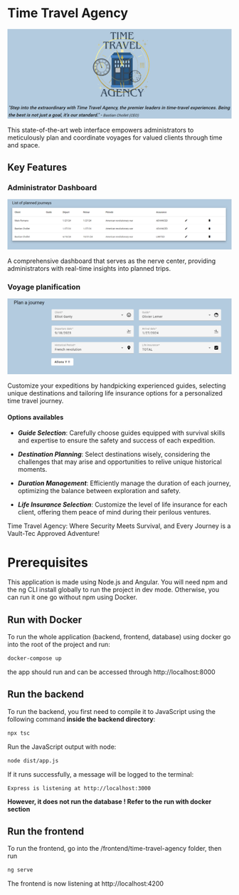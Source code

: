 # Time Travel Agency

![homepage](assets/homepage.png)

This state-of-the-art web interface empowers administrators to meticulously plan and coordinate voyages for valued clients through time and space.

## Key Features

### Administrator Dashboard

![planning](assets/planning.png)

A comprehensive dashboard that serves as the nerve center, providing administrators with real-time insights into planned trips.

### Voyage planification

![homepage](assets/creation.png)

Customize your expeditions by handpicking experienced guides, selecting unique destinations and tailoring life insurance options for a personalized time travel journey.

#### Options availables

- **_Guide Selection_**: Carefully choose guides equipped with survival skills and expertise to ensure the safety and success of each expedition.

- **_Destination Planning_**: Select destinations wisely, considering the challenges that may arise and opportunities to relive unique historical moments.

- **_Duration Management_**: Efficiently manage the duration of each journey, optimizing the balance between exploration and safety.

- **_Life Insurance Selection_**: Customize the level of life insurance for each client, offering them peace of mind during their perilous ventures.

Time Travel Agency: Where Security Meets Survival, and Every Journey is a Vault-Tec Approved Adventure!

# Prerequisites

This application is made using Node.js and Angular. You will need npm and the ng CLI install globally to run the project in dev mode. Otherwise, you can run it one go without npm using Docker.

## Run with Docker

To run the whole application (backend, frontend, database) using docker go into the root of the project and run:

```bash
docker-compose up
```

the app should run and can be accessed through http://localhost:8000

## Run the backend

To run the backend, you first need to compile it to JavaScript using the following command **inside the backend directory**:

```bash
npx tsc
```

Run the JavaScript output with node:

```bash
node dist/app.js
```

If it runs successfully, a message will be logged to the terminal:

```
Express is listening at http://localhost:3000
```

**However, it does not run the database ! Refer to the run with docker section**

## Run the frontend

To run the frontend, go into the /frontend/time-travel-agency folder, then run

```bash
ng serve
```

The frontend is now listening at http://localhost:4200
